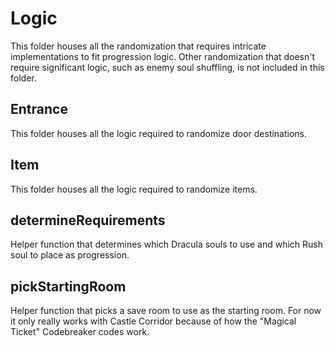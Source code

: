 # Logic
This folder houses all the randomization that requires intricate implementations to fit progression logic. Other randomization that doesn't require significant logic, such as enemy soul shuffling, is not included in this folder.

## Entrance
This folder houses all the logic required to randomize door destinations.

## Item
This folder houses all the logic required to randomize items.

## determineRequirements
Helper function that determines which Dracula souls to use and which Rush soul to place as progression.

## pickStartingRoom
Helper function that picks a save room to use as the starting room. For now it only really works with Castle Corridor because of how the "Magical Ticket" Codebreaker codes work.
